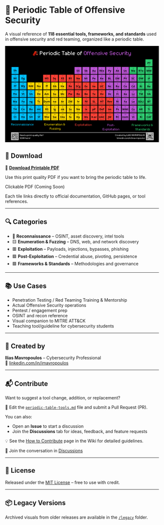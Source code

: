# 🧨 Periodic Table of Offensive Security

A visual reference of **118 essential tools, frameworks, and standards** used in offensive security and red teaming, organized like a periodic table.

![Periodic Table of Offensive Security](./periodic_table_offsec.png)

## 📄 Download

🎯 **[Download Printable PDF](./periodic_table_offsec_print.pdf)**

Use this print quality PDF if you want to bring the periodic table to life.

Clickable PDF (Coming Soon)

Each tile links directly to official documentation, GitHub pages, or tool references.

---

## 🔍 Categories

- 🔷 **Reconnaissance** – OSINT, asset discovery, intel tools
- 🟨 **Enumeration & Fuzzing** – DNS, web, and network discovery
- 🟥 **Exploitation** – Payloads, injections, bypasses, phishing
- 🟪 **Post-Exploitation** – Credential abuse, pivoting, persistence
- 🟩 **Frameworks & Standards** – Methodologies and governance

---

## 📚 Use Cases

- Penetration Testing / Red Teaming Training & Mentorship
- Actual Offensive Security operations
- Pentest / engagement prep  
- OSINT and recon reference  
- Visual companion to MITRE ATT&CK  
- Teaching tool/guideline for cybersecurity students

---

## 🧠 Created by

**Ilias Mavropoulos** – Cybersecurity Professional  
🔗 [linkedin.com/in/imavropoulos](https://linkedin.com/in/imavropoulos)

---

## 📬 Contribute

Want to suggest a tool change, addition, or replacement?

📝 Edit the [`periodic-table-tools.md`](./periodic-table-tools.md) file and submit a Pull Request (PR).

You can also:
- Open an **Issue** to start a discussion
- Join the **Discussions** tab for ideas, feedback, and feature requests

💡 See the [How to Contribute](https://github.com/Straw-Hat-Hacks/periodic-table-offensive-security/wiki/How-to-Contribute) page in the Wiki for detailed guidelines.

💬 Join the conversation in [Discussions](https://github.com/Straw-Hat-Hacks/periodic-table-offensive-security/discussions)

---

## 📜 License

Released under the [MIT License](./LICENSE) – free to use with credit.

---

## 📦 Legacy Versions

Archived visuals from older releases are available in the [`/legacy`](./legacy) folder.

